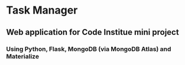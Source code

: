 # Task Manager

## Web application for Code Institue mini project

### Using Python, Flask, MongoDB (via MongoDB Atlas) and Materialize